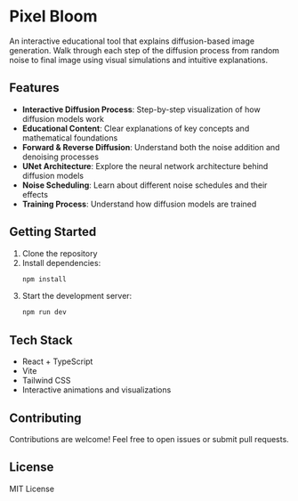 # Pixel Bloom

An interactive educational tool that explains diffusion-based image generation. Walk through each step of the diffusion process from random noise to final image using visual simulations and intuitive explanations.

## Features

- **Interactive Diffusion Process**: Step-by-step visualization of how diffusion models work
- **Educational Content**: Clear explanations of key concepts and mathematical foundations
- **Forward & Reverse Diffusion**: Understand both the noise addition and denoising processes
- **UNet Architecture**: Explore the neural network architecture behind diffusion models
- **Noise Scheduling**: Learn about different noise schedules and their effects
- **Training Process**: Understand how diffusion models are trained

## Getting Started

1. Clone the repository
2. Install dependencies:
   ```bash
   npm install
   ```
3. Start the development server:
   ```bash
   npm run dev
   ```

## Tech Stack

- React + TypeScript
- Vite
- Tailwind CSS
- Interactive animations and visualizations

## Contributing

Contributions are welcome! Feel free to open issues or submit pull requests.

## License

MIT License